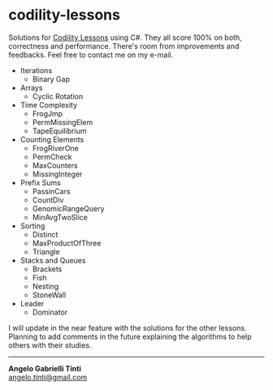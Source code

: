 # codility-lessons

Solutions for [Codility Lessons](https://app.codility.com/programmers/lessons/) using C#. They all score 100% on both, correctness and performance. There's room from improvements and feedbacks. Feel free to contact me on my e-mail.

* Iterations
  * Binary Gap
* Arrays
  * Cyclic Rotation
* Time Complexity
  * FrogJmp
  * PermMissingElem
  * TapeEquilibrium
* Counting Elements
  * FrogRiverOne
  * PermCheck
  * MaxCounters
  * MissingInteger
* Prefix Sums
  * PassinCars
  * CountDiv
  * GenomicRangeQuery
  * MinAvgTwoSlice
* Sorting
  * Distinct
  * MaxProductOfThree
  * Triangle
* Stacks and Queues
  * Brackets
  * Fish
  * Nesting
  * StoneWall
* Leader
  * Dominator

I will update in the near feature with the solutions for the other lessons.<br>
Planning to add comments in the future explaining the algorithms to help others with their studies.

<hr/>

**Angelo Gabrielli Tinti**<br>
angelo.tinti@gmail.com
